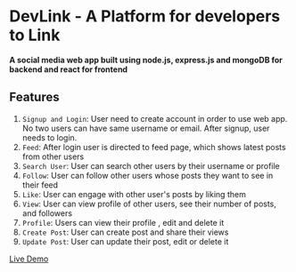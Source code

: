 # DevLink - A Platform for developers to Link
**A social media web app built using node.js, express.js and mongoDB for backend and react for frontend**

## Features
1. `Signup and Login`: User need to create account in order to use web app. No two users can have same username or email. After signup, user needs to login.
2. `Feed`: After login user is directed to feed page, which shows latest posts from other users
3. `Search User`: User can search other users by their username or profile
4. `Follow`: User can follow other users whose posts they want to see in their feed
5. `Like`: User can engage with other user's posts by liking them
6. `View`: User can view profile of other users, see their number of posts, and followers
7. `Profile`: Users can view their profile , edit and delete it
8. `Create Post`: User can create post and share their views
9. `Update Post`: User can update their post, edit or delete it

[Live Demo](https://dev-link-project.vercel.app/)

